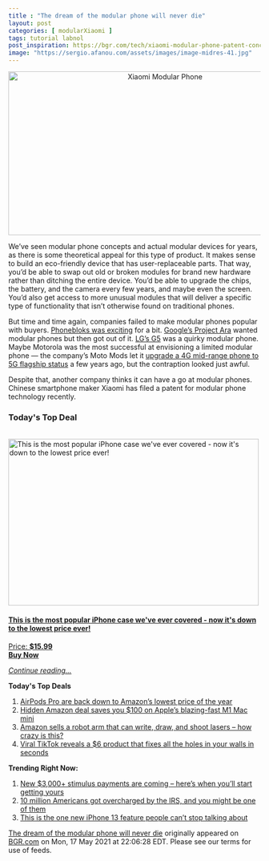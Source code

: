 ```yaml
---
title : "The dream of the modular phone will never die"
layout: post
categories: [ modularXiaomi ]
tags: tutorial labnol
post_inspiration: https://bgr.com/tech/xiaomi-modular-phone-patent-concept-5925971/
image: "https://sergio.afanou.com/assets/images/image-midres-41.jpg"
---
```


<center><a href="https://bgr.com/tech/xiaomi-modular-phone-patent-concept-5925971/" class="bgr-rss-featured-image bgr-rss-test-class"><img loading="lazy" width="610" height="327" src="https://bgr.com/wp-content/uploads/2021/02/xiaomi-quad-waterfall-display-concept.jpg?quality=70&amp;strip=all&amp;w=610" class="attachment-feed_normal size-feed_normal wp-post-image" alt="Xiaomi Modular Phone" loading="lazy" srcset="https://bgr.com/wp-content/uploads/2021/02/xiaomi-quad-waterfall-display-concept.jpg 1600w, https://bgr.com/wp-content/uploads/2021/02/xiaomi-quad-waterfall-display-concept.jpg?resize=150,80 150w, https://bgr.com/wp-content/uploads/2021/02/xiaomi-quad-waterfall-display-concept.jpg?resize=300,161 300w, https://bgr.com/wp-content/uploads/2021/02/xiaomi-quad-waterfall-display-concept.jpg?resize=768,411 768w, https://bgr.com/wp-content/uploads/2021/02/xiaomi-quad-waterfall-display-concept.jpg?resize=1024,548 1024w, https://bgr.com/wp-content/uploads/2021/02/xiaomi-quad-waterfall-display-concept.jpg?resize=1536,823 1536w, https://bgr.com/wp-content/uploads/2021/02/xiaomi-quad-waterfall-display-concept.jpg?resize=610,327 610w, https://bgr.com/wp-content/uploads/2021/02/xiaomi-quad-waterfall-display-concept.jpg?resize=664,356 664w, https://bgr.com/wp-content/uploads/2021/02/xiaomi-quad-waterfall-display-concept.jpg?resize=330,178 330w, https://bgr.com/wp-content/uploads/2021/02/xiaomi-quad-waterfall-display-concept.jpg?resize=1200,643 1200w, https://bgr.com/wp-content/uploads/2021/02/xiaomi-quad-waterfall-display-concept.jpg?resize=782,419 782w, https://bgr.com/wp-content/uploads/2021/02/xiaomi-quad-waterfall-display-concept.jpg?resize=827,443 827w, https://bgr.com/wp-content/uploads/2021/02/xiaomi-quad-waterfall-display-concept.jpg?resize=800,429 800w" sizes="(max-width: 610px) 100vw, 610px" title="Xiaomi Modular Phone" /></a></center><p>We&rsquo;ve seen modular phone concepts and actual modular devices for years, as there is some theoretical appeal for this type of product. It makes sense to build an eco-friendly device that has user-replaceable parts. That way, you&rsquo;d be able to swap out old or broken modules for brand new hardware rather than ditching the entire device. You&rsquo;d be able to upgrade the chips, the battery, and the camera every few years, and maybe even the screen. You&rsquo;d also get access to more unusual modules that will deliver a specific type of functionality that isn&rsquo;t otherwise found on traditional phones.</p>
<p>But time and time again, companies failed to make modular phones popular with buyers. <a href="https://bgr.com/general/phonebloks-viability-questioned-1322063/">Phonebloks was exciting</a> for a bit. <a href="https://bgr.com/general/google-project-ara-modules-store-4006061/">Google&rsquo;s Project Ara</a> wanted modular phones but then got out of it. <a href="https://bgr.com/tech/the-lg-g6-already-looks-so-much-better-than-the-experimental-lg-g5-5555809/">LG&rsquo;s G5</a> was a quirky modular phone. Maybe Motorola was the most successful at envisioning a limited modular phone &mdash; the company&rsquo;s Moto Mods let it <a href="https://bgr.com/tech/moto-z3-5g-phone-release-date-price-specs-5642846/">upgrade a 4G mid-range phone to 5G flagship status</a> a few years ago, but the contraption looked just awful.</p>
<p>Despite that, another company thinks it can have a go at modular phones. Chinese smartphone maker Xiaomi has filed a patent for modular phone technology recently.</p>
<h3>Today's Top Deal</h3>
<p><a href="https://www.amazon.com/Tuff-Co-Military-Grade-Shockproof-Protective/dp/B08X3PDYK3?tag=b0c55topdeals-20"><br><img height="333px" width="500px" src="https://m.media-amazon.com/images/I/21BY2rQecGL._SL500_.jpg" alt="This is the most popular iPhone case we've ever covered - now it's down to the lowest price ever!"><br></a></p>
<h4><a href="https://www.amazon.com/Tuff-Co-Military-Grade-Shockproof-Protective/dp/B08X3PDYK3?tag=b0c55rss-20">This is the most popular iPhone case we've ever covered - now it's down to the lowest price ever!</a></h4>
<p><a href="https://www.amazon.com/Tuff-Co-Military-Grade-Shockproof-Protective/dp/B08X3PDYK3?tag=b0c55rss-20">Price: <strong>$15.99</strong></a><br><strong><a href="https://www.amazon.com/Tuff-Co-Military-Grade-Shockproof-Protective/dp/B08X3PDYK3?tag=b0c55rss-20">Buy Now</a></strong></p>
<p><a href="https://bgr.com/tech/xiaomi-modular-phone-patent-concept-5925971/" class="more-link"><em>Continue reading...</em></a></p>

<p><strong>Today's Top Deals</strong></p>
<ol>
<li><a href="https://bgr.com/deals/airpods-pro-price-amazon-lowest-of-the-year-again-5925866/?utm_source=rss&#038;utm_campaign=topdeals">AirPods Pro are back down to Amazon&#8217;s lowest price of the year</a></li>
<li><a href="https://bgr.com/deals/mac-mini-price-amazon-hidden-deal-70-off-5925869/?utm_source=rss&#038;utm_campaign=topdeals">Hidden Amazon deal saves you $100 on Apple&#8217;s blazing-fast M1 Mac mini</a></li>
<li><a href="https://bgr.com/deals/robotic-arm-kit-amazon-prime-writing-drawing-3d-printing-5925643/?utm_source=rss&#038;utm_campaign=topdeals">Amazon sells a robot arm that can write, draw, and shoot lasers &#8211; how crazy is this?</a></li>
<li><a href="https://bgr.com/deals/viral-tiktok-reveals-a-6-product-that-fixes-all-the-holes-in-your-walls-in-seconds-5922883/?utm_source=rss&#038;utm_campaign=topdeals">Viral TikTok reveals a $6 product that fixes all the holes in your walls in seconds</a></li>
</ol>

<p><strong>Trending Right Now:</strong></p>
<ol>
<li><a href="https://bgr.com/politics/new-stimulus-check-child-tax-credit-payments-start-july-15-5925946/">New $3,000+ stimulus payments are coming &#8211; here’s when you&#8217;ll start getting yours</a></li>
<li><a href="https://bgr.com/politics/irs-refund-coming-tax-agency-overcharged-10-million-people-5925984/">10 million Americans got overcharged by the IRS, and you might be one of them</a></li>
<li><a href="https://bgr.com/tech/iphone-13-features-release-touch-id-2021-5925740/">This is the one new iPhone 13 feature people can&#8217;t stop talking about</a></li>
</ol>
<p><a href="https://bgr.com/tech/xiaomi-modular-phone-patent-concept-5925971/">The dream of the modular phone will never die</a> originally appeared on <a href="http://bgr.com">BGR.com</a> on Mon, 17 May 2021 at 22:06:28 EDT. Please see our terms for use of feeds.</p>